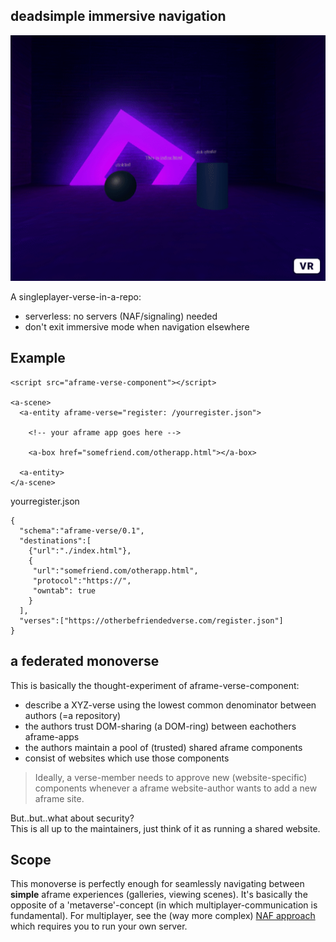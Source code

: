 ## deadsimple immersive navigation

![](demo.gif)

A singleplayer-verse-in-a-repo:

* serverless: no servers (NAF/signaling) needed
* don't exit immersive mode when navigation elsewhere 

## Example

```
<script src="aframe-verse-component"></script>

<a-scene>
  <a-entity aframe-verse="register: /yourregister.json">

    <!-- your aframe app goes here -->

    <a-box href="somefriend.com/otherapp.html"></a-box>

  <a-entity>
</a-scene>
```

yourregister.json
```
{
  "schema":"aframe-verse/0.1",
  "destinations":[ 
    {"url":"./index.html"},
    {
     "url":"somefriend.com/otherapp.html",
     "protocol":"https://", 
     "owntab": true                         
    }
  ], 
  "verses":["https://otherbefriendedverse.com/register.json"]
}
```

## a federated monoverse

This is basically the thought-experiment of aframe-verse-component:

* describe a XYZ-verse using the lowest common denominator between authors (=a repository)
* the authors trust DOM-sharing (a DOM-ring) between eachothers aframe-apps
* the authors maintain a pool of (trusted) shared aframe components
* consist of websites which use those components

> Ideally, a verse-member needs to approve new (website-specific) components whenever a aframe website-author wants to add a new aframe site.

But..but..what about security?<br>
This is all up to the maintainers, just think of it as running a shared website.

## Scope

This monoverse is perfectly enough for seamlessly navigating between **simple** aframe experiences (galleries, viewing scenes).
It's basically the opposite of a 'metaverse'-concept (in which multiplayer-communication is fundamental).
For multiplayer, see the (way more complex) [NAF approach](https://github.com/networked-aframe) which requires you to run your own server.
